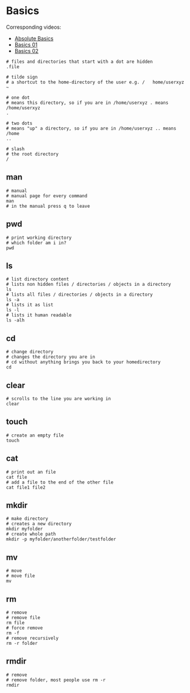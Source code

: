 # Basics
Corresponding videos:
- [Absolute Basics](https://www.youtube.com/watch?v=id3DGvljhT4)
- [Basics 01](https://www.youtube.com/watch?v=Lbh8Bh_SEzU)
- [Basics 02](https://www.youtube.com/watch?v=fEGSA68uAR4)


```
# files and directories that start with a dot are hidden 
.file 
```

```
# tilde sign
# a shortcut to the home-directory of the user e.g. /   home/userxyz
~
```

```
# one dot
# means this directory, so if you are in /home/userxyz . means /home/userxyz
.   
```

```
# two dots
# means "up" a directory, so if you are in /home/userxyz .. means /home
..
```

```
# slash
# the root directory 
/
```
## man

```
# manual
# manual page for every command
man
# in the manual press q to leave
```

## pwd

```
# print working directory
# which folder am i in?
pwd
```

## ls 
```
# list directory content
# lists non hidden files / directories / objects in a directory
ls
# lists all files / directories / objects in a directory
ls -a
# lists it as list
ls -l
# lists it human readable
ls -alh
```

## cd

```
# change directory
# changes the directory you are in
# cd without anything brings you back to your homedirectory
cd
```
## clear

```
# scrolls to the line you are working in
clear
```

## touch

```
# create an empty file
touch
```

## cat

```
# print out an file
cat file 
# add a file to the end of the other file
cat file1 file2
```

## mkdir

```
# make directory
# creates a new directory
mkdir myfolder
# create whole path
mkdir -p myfolder/anotherfolder/testfolder
```

## mv
```
# move
# move file
mv
```

## rm

```
# remove
# remove file
rm file
# force remove
rm -f 
# remove recursively
rm -r folder
```

## rmdir

```
# remove
# remove folder, most people use rm -r
rmdir
```